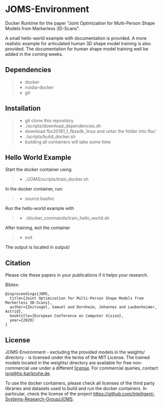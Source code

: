 # JOMS-Environment
Docker Runtime for the paper "Joint Optimization for Multi-Person Shape Models from Markerless 3D-Scans".

A small hello-world example with documentation is provided. A more realistic example for articulated human 3D shape model training is also provided. The documentation for human shape model training well be added in the coming weeks.

## Dependencies
> - docker
> - nvidia-docker
> - git
## Installation
> - git clone this repository
> - ./scripts/download_dependencies.sh
> - download fbx20181_1_fbxsdk_linux and untar the folder into fbx/
> - ./scripts/build_docker.sh
> - building all containers will take some time
## Hello World Example
Start the docker container using
> - ./JOMS/scripts/train_docker.sh

In the docker container, run:

> - source bashrc

Run the hello-world example with

> - ./docker_commands/train_hello_world.sh

After training, exit the container

> - exit

The output is located in output/

## Citation
Please cite these papers in your publications if it helps your research.

Bibtex:
```
@inproceedings{JOMS,
  title={Joint Optimization for Multi-Person Shape Models from Markerless 3D-Scans},
  author={Zeitvogel, Samuel and Dornheim, Johannes and Laubenheimer, Astrid},
  booktitle={European Conference on Computer Vision},
  year={2020}
}
```

## License
JOMS-Environment - excluding the provided models in the weights/ directory - is licensed under the terms of the MIT License.
The trained models located in the weights/ directory are available for free non-commercial use under a different [license](weights/Model_License.pdf). For commercial queries, contact isrg@hs-karlsruhe.de.

To use the docker containers, please check all licenses of the third party libraries and datasets used to build and run the docker containers. In particular, check the license of the project https://github.com/Intelligent-Systems-Research-Group/JOMS.
